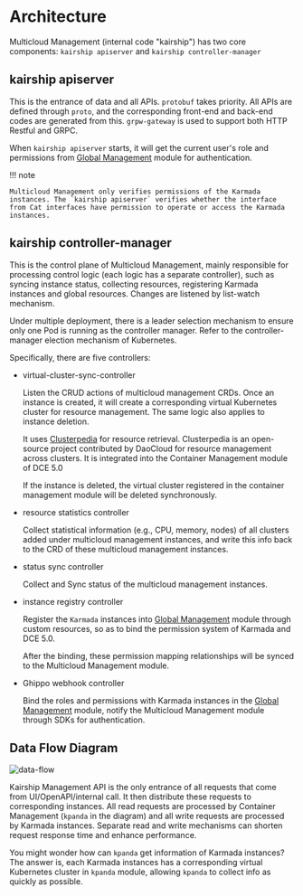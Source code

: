 # Architecture

Multicloud Management (internal code "kairship") has two core components: `kairship apiserver` and `kairship controller-manager`

## kairship apiserver

This is the entrance of data and all APIs. `protobuf` takes priority. All APIs are defined through `proto`, and the corresponding front-end and back-end codes are generated from this. `grpw-gateway` is used to support both HTTP Restful and GRPC.

When `kairship apiserver` starts, it will get the current user's role and permissions from [Global Management](../../ghippo/intro/index.md) module for authentication.

!!! note

    Multicloud Management only verifies permissions of the Karmada instances. The `kairship apiserver` verifies whether the interface from Cat interfaces have permission to operate or access the Karmada instances.

## kairship controller-manager

This is the control plane of Multicloud Management, mainly responsible for processing control logic (each logic has a separate controller), such as syncing instance status, collecting resources, registering Karmada instances and global resources. Changes are listened by list-watch mechanism.

Under multiple deployment, there is a leader selection mechanism to ensure only one Pod is running as the controller manager. Refer to the controller-manager election mechanism of Kubernetes.

Specifically, there are five controllers:

- virtual-cluster-sync-controller

    Listen the CRUD actions of multicloud management CRDs. Once an instance is created, it will create a corresponding virtual Kubernetes cluster for resource management. The same logic also applies to instance deletion.

    It uses [Clusterpedia]( ../../community/clusterpedia.md) for resource retrieval. Clusterpedia is an open-source project contributed by DaoCloud for resource management across clusters. It is integrated into the Container Management module of DCE 5.0

    If the instance is deleted, the virtual cluster registered in the container management module will be deleted synchronously.

- resource statistics controller

    Collect statistical information (e.g., CPU, memory, nodes) of all clusters added under multicloud management instances, and write this info back to the CRD of these multicloud management instances.

- status sync controller

    Collect and Sync status of the multicloud management instances.

- instance registry controller

    Register the `Karmada` instances into [Global Management](../../ghippo/intro/index.md) module through custom resources, so as to bind the permission system of Karmada and DCE 5.0.

    After the binding, these permission mapping relationships will be synced to the Multicloud Management module.

- Ghippo webhook controller

    Bind the roles and permissions with Karmada instances in the [Global Management](../../ghippo/intro/index.md) module, notify the Multicloud Management module through SDKs for authentication.

## Data Flow Diagram

![data-flow](https://docs.daocloud.io/daocloud-docs-images/docs/kairship/images/arch_kairship_instance.jpg)

Kairship Management API is the only entrance of all requests that come from UI/OpenAPI/internal call. It then distribute these requests to corresponding instances. All read requests are processed by Container Management (`kpanda` in the diagram) and all write requests are processed by Karmada instances. Separate read and write mechanisms can shorten request response time and enhance performance.

You might wonder how can `kpanda` get information of Karmada instances? The answer is, each Karmada instances has a corresponding virtual Kubernetes cluster in `kpanda` module, allowing `kpanda` to collect info as quickly as possible.

